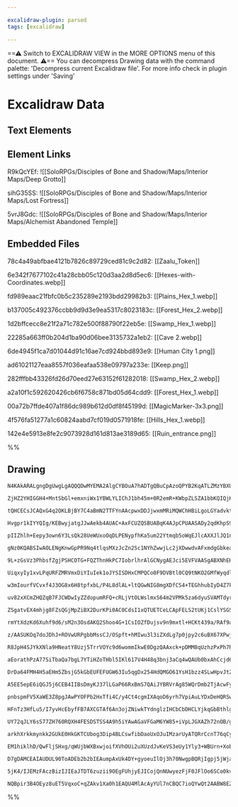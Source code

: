 ```yaml
---

excalidraw-plugin: parsed
tags: [excalidraw]

---
```

==⚠  Switch to EXCALIDRAW VIEW in the MORE OPTIONS menu of this document. ⚠== You can decompress Drawing data with the command palette: 'Decompress current Excalidraw file'. For more info check in plugin settings under 'Saving'


# Excalidraw Data

## Text Elements
## Element Links
R9kQcYEf: ![[SoloRPGs/Disciples of Bone and Shadow/Maps/Interior Maps/Deep Grotto]]

sihG35SS: ![[SoloRPGs/Disciples of Bone and Shadow/Maps/Interior Maps/Lost Fortress]]

5vrJ8Gdc: ![[SoloRPGs/Disciples of Bone and Shadow/Maps/Interior Maps/Alchemist Abandoned Temple]]

## Embedded Files
78c4a49abfbae4121b7826c89729ced81c9c2d82: [[Zaalu_Token]]

6e342f7677102c41a28cbb05c120d3aa2d8d5ec6: [[Hexes-with-Coordinates.webp]]

fd989eaac21fbfc0b5c235289e2193bdd29982b3: [[Plains_Hex_1.webp]]

b137005c492376ccbb9d9d3e9ea5317c8023183c: [[Forest_Hex_2.webp]]

1d2bffcecc8e21f2a71c782e500f88790f22eb5e: [[Swamp_Hex_1.webp]]

22285a663ff0b204d1ba90d06bee3135732a1eb2: [[Cave 2.webp]]

6de4945f1ca7d01044d91c16ae7cd924bbd893e9: [[Human City 1.png]]

ad61021127eaa8557f036eafaa538e09797a233e: [[Keep.png]]

282fffbb43326fd26d70eed27e63152f61282018: [[Swamp_Hex_2.webp]]

a2a10f1c592620426cb6f6758c871bd05d64cdd9: [[Forest_Hex_1.webp]]

00a72b7ffde407a1f86dc989b612d0df8f45199d: [[MagicMarker-3x3.png]]

4f576fa51277a1c60824aabd7cf019d0571918fe: [[Hills_Hex_1.webp]]

142e4e5913e8fe2c9073928d161d813ae3189d65: [[Ruin_entrance.png]]

%%
## Drawing
```compressed-json
N4KAkARALgngDgUwgLgAQQQDwMYEMA2AlgCYBOuA7hADTgQBuCpAzoQPYB2KqATLZMzYBXUtiRoIACyhQ4zZAHoFAc0JRJQgEYA6bGwC2CgF7N6hbEcK4OCtptbErHALRY8RMpWdx8Q1TdIEfARcZgRmBShcZQUebQBObR4aOiCEfQQOKGZuAG1wMFAwYogSbggAawqAWX19ABkADQBpFOLIWERywn1opH4SzG5nAA4ARkSANgAGABYJydmAdniA

ZjHZ2YHIGGH4+MntSbGl+emxniWx1YBWLYLIChJ1bh45m+0R2emR+KWbpZLSZA1bbKQIQjKaTcMY3EbTBJrWGraY3eLfHiTMHWZTBbjTMHMKCkNgVBAAYTY+DYpHKxOszDguECWTaJU0uGwFWUJKEHGIlOptIk9I4jOZmSgbMgADNCPh8ABlWB4iSSTkaQLSiBEklkgDqz0kMMJxNJCGVMFV6EEHm1vKhHHCOTQYzBbCZ2DUu1d0wJDwgvP5TuYL

tQHCECsJCAQxG4q2OKLBjBY7C4aBmN2TTFYnAAcpwxDDJjwxmMRiMQWChHBiLgoLGYadvktpoC3mswYRmAARNINuNoGUEMJgnnCOAASWIYdyAF0wZphPyAKLBDJZWcLgNEDgVbgRqM7thcxtoYlCBBguXBaflSYIVazHgyoGAsbTHjYea4HgjbCaJoqLYBc0zEKsuC/sQIzEDcCDYJM2rMO44ioPk7RgG6DyYQ827tKU/JYOUuAAILajK5AZHeaC

Hvgpr1kIYYQIg/KEBwyjatgJJwAekb4AUAC+AxFCUZQSBUABqK4AJpCPUAASADy2qdKhpS9Mo/QBkMaCnEkz4HH8syVqcqyggGPqoKMbbaMs0yTDMBmYicYJPMQLxoAc2jrCiSwJjcNzlvEn5gpIEJQlKrpltoPwfksIx/jw6zwnwAY4ta/r4bq5qCjSdLkGKTIslKi6ctyQYClSeUigV4rFeR8pKiqanqtgmpaVlZoGkaJoBtlZKWtaOpUmUYIO

pIIZhlh+Eepy3own6Y3LsQk28UeWUxoOqDLPENypfhKa5um22Ytmqb5oWqEJlcAXXJlJQ1nWA5NpssI8DcT7vfEXa9v2Z6oMO+CjgG441tOW6Lsta7pJKEM7mx+40XxYLUqeW0XleAY3gg1HoLMMoApMw6BZcSy4GMCE/DwsyQZoxBLNgMrnPExColc8TljKHUlMhBCoeh7TTYLuFdoROnoKRyTXpRONbbR9FQIx5QsY47Gcdxa38cUQkFCJkBie

gNz0KQABSIwAOLENgKnwGpPR9Nq4tlqsMXzJcZn2Sc1NYhZwwjLc2jXDwwdvAFxmdgGbkeage0xRWqwJasazU6spaheF0JoP72iAnc4yTAlswObC2LsRlpp6hSVXCugop1ZK2oclyoP8rlNfQLVRUN9ejWDS1GoiNzAhdQghrucaroV+afflLao0BuNq2TwGs1erAC33ZAFVL+GyN9Zt3D7GWPsHTmaavPMZ1HQWHBFmggUOQlkw3CfD21vW/0nK

9L+zGsVz3PhbsfZgjPSHCOTG+FQZThnHkPC7IobrlhrAlGCNygAEJci5EVFVAASgABXNhEHs3YvQ+HCKgNgMpUAACFOAIFQNYYgqBFTqmIGwCgChqi4DkAoScWQmDsFIKgLhPCSL4DaukbsUBUAkQ5PyOhTCAAq6QyFzjnNqVGZJ0akEvD3W8W0IAbB4AgWYCA0TXAQCMLmX5gp+XiH+YgYxjjQWuLgR8QViDPyQihPI2FnBC2KGMEWAY2LECIhI

UiqxyIy1xvLPqURFZMRVmxDiYIuIek1oJYSISDHxCMPQCo0F9DVBtl0CQ9tNKO2GMfWyqdljPmMkCEmYJLLOGWCMQOpxWzPyBLtNsrkeqeUOAcRYMw3wfQmEsdOkJM6oDLGMT4T5n4bHLAFW4r9IDpVQpvHUI8275QZF3VkpVm4VX2TVQ5EpjlY17s1corV2pIRHmPaOATdmVxnhIOecYlp+Ams6XqM1PTzV9Ds7eAKkbrR5gfTycxToBkOufNAb

w3mIourfVCvxf4J3OG8x6H8tpfxbL/P4L8dlAL+ltQGwNIG8mgXDfCS4+TEGhhubIyD4Z7k1ijE8WjuAYz0bLYiPBybTBlBTNEmI3jPkmABImwI4TYErGMOmqJPGzGwMQYg8RvF818RhAJOF2hwP1mLYiJFZjRNwFROWe9OoMSSZkVWqSAzpJ4pCrWYAdbFD1qUAxUB4jkknAARWDZoKgYJVLdA0kPCA4t/GwiOEYxyv8LhF2+r7NAbSrg5wOH+I

uv82xXCmZHQZqB7FJCWDwIyZZdopumRFQ+cRLjVtOLWslmxS64m2VPMk5za6dyuSVAMTdyrLX7R3S59U9FNStP3Nqg8nmVxeRPOZvaLR3K+SNH5C9hCOghWulewL16gt+cGA9cSNr/STgnDZDAz6cHjMZK+aYb531QMcJpBd4X4XxaAuZzZYTnD8iMZ+P1gEIH/dSiBJQoHgw5YyhBMNNwIZKLuRGu8oWQE0f9AVNz9HlD9LgKtmglgyhlGEls5M

ZSgatvEX4mhjg8FZsQGjMpZiBX2DurKPi0AC0CdsI1xQTUETCeLCApFELS2tUKj1CslYSGSWrNJGsPVZN1jk8ofCQ3YCEM0YNpS7YxqqVmpxswjgpySqnK4foi4tOGEnczJw0SzATO9GVXwBnj0PocPywITh/BRCMPad6wozMinM6KL8DjjCTi/d60xzL4S2fiddE665HOHYysqLdKpCgOYVIdDUFSfPQA8xd66V2Ap5iPUrw07S/P3aGarkBV4g

rmYtXdzKd6Xuhf9d6/sM2n3OsdAKQ2Shoo4G+1CsIOZfDujsv9n9mxtl+HCKt439a/RAf9aDY46Xwb4yJplq5EEoaOygrlcnjxo35TomDsp5SyfQIlcjMpAKudTkTYgmJ6bTE2pcBAkx1h7RlExhK5wRi6utPxzCgmgnGtFmJ81UPpM2u5fEh1ysnUpPVhktT2tsmAIMUsDg0wcGSHiAAVSiZG220aHZgnjV9CzFZrjlkxPsDj9ms2Oe8tMXaycy

z/AASUKOq7doJDhJ+ROVwURPgbbMssCJ/OSpft+hMIwu3l3iZXdLg7p0jpy2c6uBX67XPwjeWdQ1ytakq2Wt5/UN1ztntu+0e7/nNeXkCuaJ6OtguWj1u1fWtoJV+CW4bR1uBFzvZN6bMJ1tOL9KsCPb8nrLdet8AElwfjgcpdwPbIMDswIuyOpDbKGVodQdd/COHtG6Pw89wxP3NDkbENgJVCBSwyhFVcbA8VjE3D9DRyswUe/GM0HBaH/NsKGo

R8JpH4SJYkXNla9HNeatY8Uzj5TrrVOYc9d6wommIkwE0DgzQAAxck+pDMM8qUzhzPxPh7R+Kiexz4NhJZKK09YcQXNojojC79KlreaeRLBxypwJjogp5D7c4BhhaNpRQLKGRmTWYkx3CbYSZlw9q645Sm4XKFaG7ZanLjoEEDpTrdz4bW7zqPL25gGHqdQfKbo2hu6Nae5TTujHqWQfgB7dYXrB4CAwrlrHC/AvqPqugHDiFTaXTxhuaLBpwBhL

aEorathPzA77SiTbaQa7bgL7YTiHZoTHbl5IKl617V4H48q3bnj3aCq4wQAUb0bxAhCcjd6t7YDTCT7YBJR7S/Bd4TCrB0w/b7AJSaC059S8ZoSz7w7BKAJmoRIkQSRr7Pa9bDxb7oBKYur4RuqZKE4abE7lCNDVDyTxASSt46p05lLoAVKxrM4XCBylh+gJSwiAibBZiZpWTrALIca7TrIKq3BvLi6HwfBtrnCXD0YTDXCK4RbK62SlgohGJVrL

DrDa64FMH4H5aEHm5ZbsjG5kGbEUFEFUGW63Iu5qgDx254HdQMGO61YsH1bzz4SLwHpvJtZ+68FnorQCFYY6jCFAj+yi6QCTavCgbSHx6ui/x3AogHDtG/rvz/pEptg/CthWZ547ZUp6FF4GEl5GGQzMqsqmG4mcoYapEQB153YN4nEEYSCaDXCtjAS/xJRAgd6AQswsyrAIDOG4ATIMwpTJSrDWyEiRGw5z6xGiTxESzkjJGxKCG7LpHMQ75ZEl

A5EE5epE6iQGJ5j6CEB4IIBsDmyKJ37lLGaP66RxBmS7QAiJYBRVrAg85WQrDmb2TjAcwFyFyLBebRwp62SnDHCBSnBwE/zTHcABTaABT2QRlWb+xJSrGpZXFVwHGTpHEW67GkHMr66UEpmPYlb3G26xpO5Vbe41bMFnGsENZdZNacFHq+48GdZPGB7fF0T7z/QAkK4IoPrHSYiohgmyFoCuZVrv52ZKHwkZ7zB7R5zPjkraFQaYm0rYmV6QAnYs

pnbspmFV5XaWE3Z8pgJAwPYOFPb2HxTfi4C/y4Ct4cgmIXAqoD6yrh7VpiAuLYDxDeHQRSwRF6p8Z+KimI4hISkSY9jSm2o/FEjymZF47uoH7qY+on7oA4LxAVDBrYDSQrgyhGnVEmnaTDBWZhmTErDxT2R/Cp47AOZ6S/z0mNEfjAieagFemJBOGgYXDBaYiAHBnIqHClg2kAjrAcalidppQ4FxnrF9rkFJnbGNx7HpkiUZZFYzp1Z5lLrmiFmM

HFnTz3HfLu5/I7yvHcEbyfFB7AXCGTAf6An3ojZNiwkTYdnglzIHCbCbDHCLYjkqGbBthlgTkmUUrokF6zmwbF4LkQBLkEnnZEnmEbkQAYJYK4IEJEIkKEBkLMAUJUK0JOgML8jMKsLsKcLcIRB8INikCCLCLZUKB9gIBwCoDmwkgyBsBqIaK8q4a2GN72EhzBa4AOSrDkaeHSqOIcjBSsyTCaAxg+RcUipjAICaBvk8YflREGoxE/lxHI4RIriA

UY72qJLY6sS77ZH760RQXH4FESDSTSS4A9h5iYAwAGaVFGaM6YW85+iVpLJGXAZh72nOB/gdLrAlgC5JTzGumemrqbBJAORvCwG3D/BLGsXbQoHHzlibD/BPhFwWWbICVoA7JO4ZnJk7GLkSWtxSUG7HElBW5yUXH5nPIO7rp1bqXsFaVcE1m6Vdbnpe6blXpbR+QfSx4dkwj2I9kYowiwhuxuzf6QDKEvQti1pmSXBok6EYm7n6Fgw4nzh4mnbI

arkhXrkkmynkk2GUkE0HkGKTCUbog3Dip4BLCswfibDaoUxOJuIMzarUyATQRrCcnT76qCyzUL6/kLUSyX7LUb5pFrXb4bVKmQAqmQV5HQX7U2iECSDmy3CKiKhoXqTXX4TxpfyVqXC/DOYcwAgvV/gfDAgczvSpzojvB/XR5xBAhJSbBzYDYJwQ1PiBwlgi6/BmTNh3opYo1pa42ZmY0BXY15bVSHFiWyW5nE0KXXGvLk1qVsEVkcEtYQBvG1l8

EM1hiklhD/QwFljSHxg/qWUjbWXBxwjoifXVhOUi2uXUzdJvKeVS3eUy1Yly3+WBUrn+XoboKYLYLUj4KELFWxXxWJU0J0KpVMIsK4BsIcIiI5X8L5U0iFU8L1BsBEioCX40jEjOg1VWHbmoB4ZUlN5gMOWlgXBLAuHBYAhMwJghDDjckJwIAC54W/hmT5nCnRGz5immpe0Sar5o4pGykgUB0ZGKngW5FergB4QSZwBwDKgfzcAiTQBhQZDlB1ik

D7gDAMCEAIAUDUL90ToADEb2b2bIEAumpAxUk4DY+gyoeuIlOj3h70NwgpBQRjIgpj5jWjaZONiZ0lxBIdzjkoZj6Ql+pxQ0lNjjxjLj6QljilZamhTjJjfj5jkTA0095ZypvjWQ/j+gOCHu1NoTaTUAGTikOlp6uTcT6T5jKDWQl+1q8olkr8sT4T+gFTUAiohARgV0dTYT8T6QyimAUAYikIx0ZJCAMoOx9TXTFjUQpAfTJj7CYUYDK1PjpT+T

5jK4/IJEMzFAczBizIJIEaJTDT6zuzii9OEgFUhjyEJICojQnNUwyezFjF0JFlOo6SCo0kvNf4nw/moh8UyUqeEARgbABgMjCKBAl4rwu1YzZT6QWT/BjNgYy0hjPIJALTbTrw90EASLxAyopVIZqjmL1QbAYSqzZ5wQ0tNKkAmL/avqtC+ABipAygHIAAFKWFMrwC5Gy6ywiDcAAJTag4IIDKCRjMjlD0tMtJQEi8BJiSsStcu8sQudNZCJMICF

NQBpir3B4OEyz8uET5VqxoC+qZAkv1Xa0h1EAQU4MlAcAyYUl7nCBQC7ioQYwQt2AABW8E2QioVrcABLRLVrmgpLd95LEm2AqrjAiigL+AwL+EUaXyaQIb58aSjEUABgxzVRpJmtAMPl2GoQfT8bYbEbwjAk4A3q+5wQYYwARbAkQAA=
```
%%